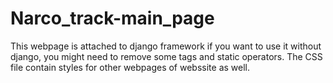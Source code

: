 # Narco_track-main_page


This webpage is attached to django framework if you want to use it without django, you might need to remove some tags and static operators.
The CSS file contain styles for other webpages of webssite as well.
